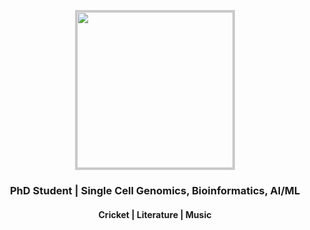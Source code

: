 <p align="center">
  <img src="https://github.com/user-attachments/assets/ab0d3d2b-71d6-4b52-8b6e-e1912d6088e7" width="250" height="250" style="border: 3px solid #ccc; object-fit: cover; margin-right: 20px; display: block; margin-left: auto; margin-right: auto;">
</p>

<h3 align="center">PhD Student | Single Cell Genomics, Bioinformatics, AI/ML</h3>
<h4 align="center">Cricket | Literature | Music
